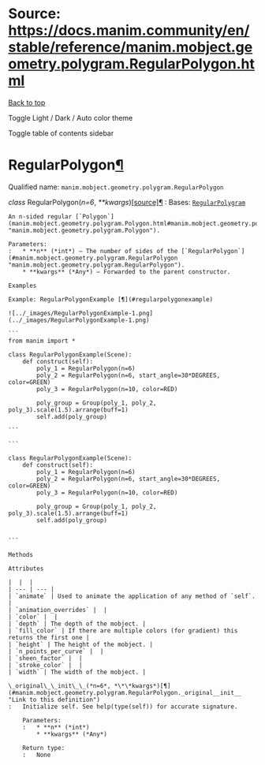 # Source: https://docs.manim.community/en/stable/reference/manim.mobject.geometry.polygram.RegularPolygon.html

[Back to top](#)

Toggle Light / Dark / Auto color theme

Toggle table of contents sidebar

RegularPolygon[¶](#regularpolygon "Link to this heading")
=========================================================

Qualified name: `manim.mobject.geometry.polygram.RegularPolygon`

*class* RegularPolygon(*n=6*, *\*\*kwargs*)[[source]](../_modules/manim/mobject/geometry/polygram.html#RegularPolygon)[¶](#manim.mobject.geometry.polygram.RegularPolygon "Link to this definition")
:   Bases: [`RegularPolygram`](manim.mobject.geometry.polygram.RegularPolygram.html#manim.mobject.geometry.polygram.RegularPolygram "manim.mobject.geometry.polygram.RegularPolygram")

    An n-sided regular [`Polygon`](manim.mobject.geometry.polygram.Polygon.html#manim.mobject.geometry.polygram.Polygon "manim.mobject.geometry.polygram.Polygon").

    Parameters:
    :   * **n** (*int*) – The number of sides of the [`RegularPolygon`](#manim.mobject.geometry.polygram.RegularPolygon "manim.mobject.geometry.polygram.RegularPolygon").
        * **kwargs** (*Any*) – Forwarded to the parent constructor.

    Examples

    Example: RegularPolygonExample [¶](#regularpolygonexample)

    ![../_images/RegularPolygonExample-1.png](../_images/RegularPolygonExample-1.png)

    ```
    from manim import *

    class RegularPolygonExample(Scene):
        def construct(self):
            poly_1 = RegularPolygon(n=6)
            poly_2 = RegularPolygon(n=6, start_angle=30*DEGREES, color=GREEN)
            poly_3 = RegularPolygon(n=10, color=RED)

            poly_group = Group(poly_1, poly_2, poly_3).scale(1.5).arrange(buff=1)
            self.add(poly_group)

    ```

    ```

    class RegularPolygonExample(Scene):
        def construct(self):
            poly_1 = RegularPolygon(n=6)
            poly_2 = RegularPolygon(n=6, start_angle=30*DEGREES, color=GREEN)
            poly_3 = RegularPolygon(n=10, color=RED)

            poly_group = Group(poly_1, poly_2, poly_3).scale(1.5).arrange(buff=1)
            self.add(poly_group)


    ```

    Methods

    Attributes

    |  |  |
    | --- | --- |
    | `animate` | Used to animate the application of any method of `self`. |
    | `animation_overrides` |  |
    | `color` |  |
    | `depth` | The depth of the mobject. |
    | `fill_color` | If there are multiple colors (for gradient) this returns the first one |
    | `height` | The height of the mobject. |
    | `n_points_per_curve` |  |
    | `sheen_factor` |  |
    | `stroke_color` |  |
    | `width` | The width of the mobject. |

    \_original\_\_init\_\_(*n=6*, *\*\*kwargs*)[¶](#manim.mobject.geometry.polygram.RegularPolygon._original__init__ "Link to this definition")
    :   Initialize self. See help(type(self)) for accurate signature.

        Parameters:
        :   * **n** (*int*)
            * **kwargs** (*Any*)

        Return type:
        :   None